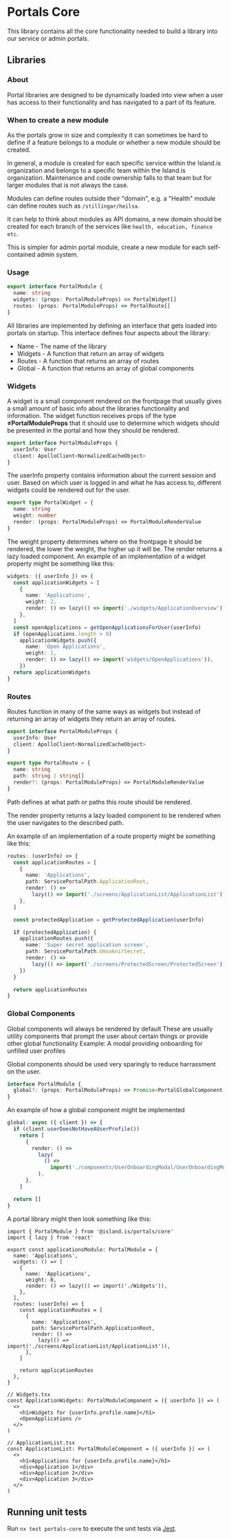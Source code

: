 <!-- gitbook-navigation: "Core" -->

# Portals Core

This library contains all the core functionality needed to build a library into our service or admin portals.

## Libraries

### About

Portal libraries are designed to be dynamically loaded into view when a user has access to their functionality and
has navigated to a part of its feature.

### When to create a new module

As the portals grow in size and complexity it can sometimes be hard to define if a feature belongs to a module or whether a new module should be created.

In general, a module is created for each specific service within the Island.is organization and belongs to a specific team within the Island.is organization. Maintenance and code ownership falls to that team but for larger modules that is not always the case.

Modules can define routes outside their "domain", e.g. a "Health" module can define routes such as `/stillingar/heilsa`.

It can help to think about modules as API domains, a new domain should be created for each branch of the services like `health, education, finance etc`.

This is simpler for admin portal module, create a new module for each self-contained admin system.

### Usage

```typescript
export interface PortalModule {
  name: string
  widgets: (props: PortalModuleProps) => PortalWidget[]
  routes: (props: PortalModuleProps) => PortalRoute[]
}
```

All libraries are implemented by defining an interface that gets loaded into portals on startup. This interface defines four aspects about the library:

- Name - The name of the library
- Widgets - A function that return an array of widgets
- Routes - A function that returns an array of routes
- Global - A function that returns an array of global components

### Widgets

A widget is a small component rendered on the frontpage that usually gives a small amount of basic info about the libraries functionality and information.
The widget function receives props of the type **≠PortalModuleProps** that it should use to determine which widgets should be presented in the portal and how they should be rendered.

```typescript
export interface PortalModuleProps {
  userInfo: User
  client: ApolloClient<NormalizedCacheObject>
}
```

The userInfo property contains information about the current session and user. Based on which user is logged in and what he has access to, different widgets could be rendered out for the user.

```typescript
export type PortalWidget = {
  name: string
  weight: number
  render: (props: PortalModuleProps) => PortalModuleRenderValue
}
```

The weight property determines where on the frontpage it should be rendered, the lower the weight, the higher up it will be.
The render returns a lazy loaded component.
An example of an implementation of a widget property might be something like this:

```typescript
widgets: ({ userInfo }) => {
  const applicationWidgets = [
    {
      name: 'Applications',
      weight: 2,
      render: () => lazy(() => import('./widgets/ApplicationOverview')),
    },
  ]
  const openApplications = getOpenApplicationsForUser(userInfo)
  if (openApplications.length > 0)
    applicationWidgets.push({
      name: 'Open Applications',
      weight: 1,
      render: () => lazy(() => import('widgets/OpenApplications')),
    })
  return applicationWidgets
}
```

### Routes

Routes function in many of the same ways as widgets but instead of returning an array of widgets they return an array of routes.

```typescript
export interface PortalModuleProps {
  userInfo: User
  client: ApolloClient<NormalizedCacheObject>
}
```

```typescript
export type PortalRoute = {
  name: string
  path: string | string[]
  render?: (props: PortalModuleProps) => PortalModuleRenderValue
}
```

Path defines at what path or paths this route should be rendered.

The render property returns a lazy loaded component to be rendered when the user navigates to the described path.

An example of an implementation of a route property might be something like this:

```typescript
routes: (userInfo) => {
  const applicationRoutes = [
    {
      name: 'Applications',
      path: ServicePortalPath.ApplicationRoot,
      render: () =>
        lazy(() => import('./screens/ApplicationList/ApplicationList')),
    },
  ]

  const protectedApplication = getProtectedApplication(userInfo)

  if (protectedApplication) {
    applicationRoutes.push({
      name: 'Super secret application screen',
      path: ServicePortalPath.UmsoknirSecret,
      render: () =>
        lazy(() => import('./screens/ProtectedScreen/ProtectedScreen')),
    })
  }

  return applicationRoutes
}
```

### Global Components

Global components will always be rendered by default
These are usually utility components that prompt the user about certain things or provide other global functionality
Example: A modal providing onboarding for unfilled user profiles

Global components should be used very sparingly to reduce harrassment on the user.

```typescript
interface PortalModule {
  global?: (props: PortalModuleProps) => Promise<PortalGlobalComponent[]>
}
```

An example of how a global component might be implemented

```typescript
global: async ({ client }) => {
  if (client.userDoesNotHaveAUserProfile())
    return [
      {
        render: () =>
          lazy(
            () =>
              import('./components/UserOnboardingModal/UserOnboardingModal'),
          ),
      },
    ]

  return []
}
```

A portal library might then look something like this:

```tsx
import { PortalModule } from '@island.is/portals/core'
import { lazy } from 'react'

export const applicationsModule: PortalModule = {
  name: 'Applications',
  widgets: () => [
    {
      name: 'Applications',
      weight: 0,
      render: () => lazy(() => import('./Widgets')),
    },
  ],
  routes: (userInfo) => {
    const applicationRoutes = [
      {
        name: 'Applications',
        path: ServicePortalPath.ApplicationRoot,
        render: () =>
          lazy(() => import('./screens/ApplicationList/ApplicationList')),
      },
    ]

    return applicationRoutes
  },
}

// Widgets.tsx
const ApplicationWidgets: PortalModuleComponent = ({ userInfo }) => (
  <>
    <h1>Widgets for {userInfo.profile.name}</h1>
    <OpenApplications />
  </>
)

// ApplicationList.tsx
const ApplicationList: PortalModuleComponent = ({ userInfo }) => (
  <>
    <h1>Applications for {userInfo.profile.name}</h1>
    <div>Application 1</div>
    <div>Application 2</div>
    <div>Application 3</div>
  </>
)
```

## Running unit tests

Run `nx test portals-core` to execute the unit tests via [Jest](https://jestjs.io).
